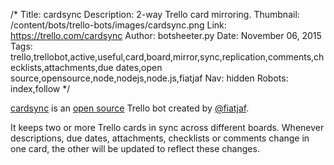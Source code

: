 /*
Title: cardsync
Description: 2-way Trello card mirroring.
Thumbnail: /content/bots/trello-bots/images/cardsync.png
Link: https://trello.com/cardsync
Author: botsheeter.py
Date: November 06, 2015
Tags: trello,trellobot,active,useful,card,board,mirror,sync,replication,comments,checklists,attachments,due dates,open source,opensource,node,nodejs,node.js,fiatjaf
Nav: hidden
Robots: index,follow
*/

[cardsync](https://trello.com/cardsync) is an [open source](https://github.com/websitesfortrello/cardsync) Trello bot created by [@fiatjaf](https://twitter.com/fiatjaf). 

It keeps two or more Trello cards in sync across different boards. Whenever descriptions, due dates, attachments, checklists or comments change in one card, the other will be updated to reflect these changes.

